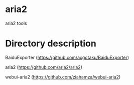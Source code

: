 # aria2
aria2 tools

# Directory description

BaiduExporter (https://github.com/acgotaku/BaiduExporter)

aria2 (https://github.com/aria2/aria2)

webui-aria2 (https://github.com/ziahamza/webui-aria2)
